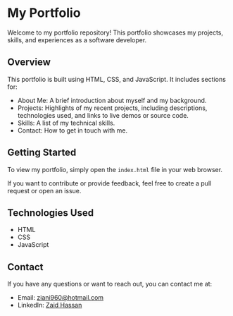 # My Portfolio

Welcome to my portfolio repository! This portfolio showcases my projects, skills, and experiences as a software developer.

## Overview

This portfolio is built using HTML, CSS, and JavaScript. It includes sections for:

- About Me: A brief introduction about myself and my background.
- Projects: Highlights of my recent projects, including descriptions, technologies used, and links to live demos or source code.
- Skills: A list of my technical skills.
- Contact: How to get in touch with me.

## Getting Started

To view my portfolio, simply open the `index.html` file in your web browser.

If you want to contribute or provide feedback, feel free to create a pull request or open an issue.

## Technologies Used

- HTML
- CSS
- JavaScript

## Contact

If you have any questions or want to reach out, you can contact me at:

- Email: [ziani960@hotmail.com](mailto:ziani960@hotmail.com)
- LinkedIn: [Zaid Hassan](https://www.linkedin.com/in/zaid-h-b12b421ab/)
